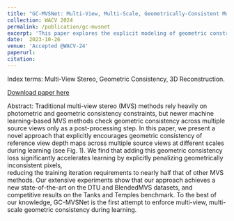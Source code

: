 ```yaml
---
title: "GC-MVSNet: Multi-View, Multi-Scale, Geometrically-Consistent Multi-View Stereo"
collection: WACV 2024
permalink: /publication/gc-mvsnet
excerpt: 'This paper explores the explicit modeling of geometric constraints in multi-view stereo systems.'
date:  2023-10-26
venue: 'Accepted @WACV-24'
paperurl: 
citation: 
---
```

Index terms: Multi-View Stereo, Geometric Consistency, 3D Reconstruction.

[Download paper here](https://vkvats.github.io/files/gc-mvsnet-WACV24.pdf)

Abstract: Traditional multi-view stereo (MVS) methods rely heavily on
photometric and geometric consistency constraints, but
newer machine learning-based MVS methods check geometric
consistency across multiple source views only as a
post-processing step. In this paper, we present a novel 
approach that explicitly encourages
geometric consistency of reference view depth maps across
multiple source views at different scales during learning (see Fig. 1).
We find that adding this geometric consistency loss
significantly accelerates learning by explicitly
penalizing geometrically inconsistent pixels,  
reducing the training iteration requirements to nearly half
that of other MVS methods.
Our extensive experiments show that our approach 
achieves a new state-of-the-art on the DTU and
BlendedMVS datasets, and competitive results on the Tanks and
Temples benchmark. To the best of our knowledge,
GC-MVSNet is the first attempt to enforce multi-view, multi-scale 
geometric consistency during learning.
